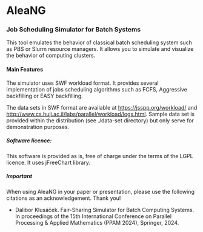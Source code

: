 # AleaNG
### Job Scheduling Simulator for Batch Systems
This tool emulates the behavior of classical batch scheduling system such as PBS or Slurm resource managers.
It allows you to simulate and visualize the behavior of computing clusters.

#### Main Features
The simulator uses SWF workload format. It provides several implementation of jobs scheduling algorithms such as FCFS, Aggressive backfilling or EASY backfilling.

The data sets in SWF format are available at https://jsspp.org/workload/ and http://www.cs.huji.ac.il/labs/parallel/workload/logs.html. Sample data set is provided within the distribution (see ./data-set directory) but only serve for demonstration purposes. 

##### Software licence:
This software is provided as is, free of charge under the terms of the LGPL licence. It uses jFreeChart library.

##### Important
When using AleaNG in your paper or presentation, please use the following citations as an acknowledgement. Thank you!
- Dalibor Klusáček. Fair-Sharing Simulator for Batch Computing Systems. In proceedings of the 15th International Conference on Parallel Processing & Applied Mathematics (PPAM 2024), Springer, 2024.
